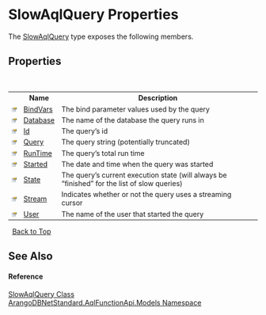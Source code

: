 # SlowAqlQuery Properties
 

The <a href="ac9b823e-a019-db35-ab0b-188701666f97">SlowAqlQuery</a> type exposes the following members.


## Properties
&nbsp;<table><tr><th></th><th>Name</th><th>Description</th></tr><tr><td>![Public property](media/pubproperty.gif "Public property")</td><td><a href="92bf93fe-5d8a-8a3f-d223-d3f0657114ad">BindVars</a></td><td>
The bind parameter values used by the query</td></tr><tr><td>![Public property](media/pubproperty.gif "Public property")</td><td><a href="e5652928-8218-e4e7-7dff-996c02c02a1e">Database</a></td><td>
The name of the database the query runs in</td></tr><tr><td>![Public property](media/pubproperty.gif "Public property")</td><td><a href="08a987f5-9329-d680-781d-75061afd6aea">Id</a></td><td>
The query’s id</td></tr><tr><td>![Public property](media/pubproperty.gif "Public property")</td><td><a href="4a79d65d-9432-7c09-4b9c-a0a8f543fe1e">Query</a></td><td>
The query string (potentially truncated)</td></tr><tr><td>![Public property](media/pubproperty.gif "Public property")</td><td><a href="77626fa4-dc1b-6bcc-f0b0-32f4aa2d74d7">RunTime</a></td><td>
The query’s total run time</td></tr><tr><td>![Public property](media/pubproperty.gif "Public property")</td><td><a href="4d5647fd-ebfd-564d-2461-e7fe1390b45b">Started</a></td><td>
The date and time when the query was started</td></tr><tr><td>![Public property](media/pubproperty.gif "Public property")</td><td><a href="27dd54dd-e591-cd89-be3a-552471e5b3e2">State</a></td><td>
The query’s current execution state (will always be “finished” for the list of slow queries)</td></tr><tr><td>![Public property](media/pubproperty.gif "Public property")</td><td><a href="63e67fd4-8ff3-46f4-c7d3-f8ba3a30a30b">Stream</a></td><td>
Indicates whether or not the query uses a streaming cursor</td></tr><tr><td>![Public property](media/pubproperty.gif "Public property")</td><td><a href="dfac209a-457b-a22a-6058-8f112e9893ce">User</a></td><td>
The name of the user that started the query</td></tr></table>&nbsp;
<a href="#slowaqlquery-properties">Back to Top</a>

## See Also


#### Reference
<a href="ac9b823e-a019-db35-ab0b-188701666f97">SlowAqlQuery Class</a><br /><a href="e03acbe1-782e-533e-7ffe-cd51613ed54f">ArangoDBNetStandard.AqlFunctionApi.Models Namespace</a><br />
